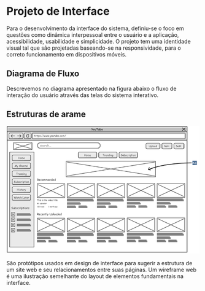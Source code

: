 
# Projeto de Interface

Para o desenvolvimento da interface do sistema, definiu-se o foco em questões como dinâmica interpessoal entre o usuário e a aplicação, acessibilidade, usabilidade e simplicidade. O projeto tem uma identidade visual tal que são projetadas baseando-se na responsividade, para o correto funcionamento em dispositivos móveis.
## Diagrama de Fluxo
Descrevemos no diagrama apresentado na figura abaixo o fluxo de interação do usuário através das telas do sistema interativo.




## Estruturas de arame


![Exemplo de Wireframe](img/wireframe-example.png)

São protótipos usados em design de interface para sugerir a estrutura de um site web e seu relacionamentos entre suas páginas. Um wireframe web é uma ilustração semelhante do layout de elementos fundamentais na interface.
 
